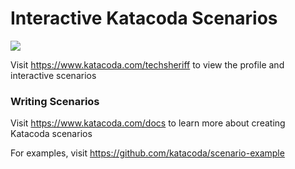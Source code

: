 # Interactive Katacoda Scenarios

[![](http://shields.katacoda.com/katacoda/techsheriff/count.svg)](https://www.katacoda.com/techsheriff "Get your profile on Katacoda.com")

Visit https://www.katacoda.com/techsheriff to view the profile and interactive scenarios

### Writing Scenarios
Visit https://www.katacoda.com/docs to learn more about creating Katacoda scenarios

For examples, visit https://github.com/katacoda/scenario-example
